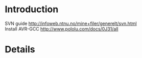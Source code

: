 # Introduction #

SVN guide http://infoweb.ntnu.no/mine+filer/generelt/svn.html<br>
Install AVR-GCC <a href='http://www.pololu.com/docs/0J31/all'>http://www.pololu.com/docs/0J31/all</a>

<h1>Details</h1>